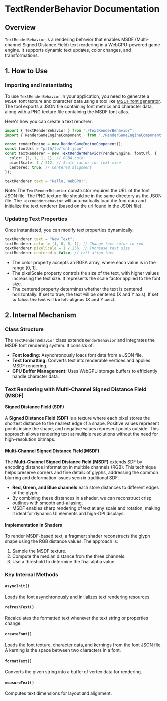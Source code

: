 # TextRenderBehavior Documentation

## Overview

`TextRenderBehavior` is a rendering behavior that enables MSDF (Multi-channel Signed Distance Field) text rendering in a WebGPU-powered game engine.
It supports dynamic text updates, color changes, and transformations.

## 1. How to Use

### Importing and Instantiating
To use `TextRenderBehavior` in your application, you need to generate a MSDF font texture and character data using a tool like [MSDF font generator](https://msdf-bmfont.donmccurdy.com/).
The tool exports a JSON file containing font metrics and character data, along with a PNG texture file containing the MSDF font atlas.

Here's how you can create a text renderer:
```typescript
import { TextRenderBehavior } from "./TextRenderBehavior";
import { RenderGameEngineComponent } from "./RenderGameEngineComponent";

const renderEngine = new RenderGameEngineComponent();
const fontUrl = "path/to/font.json";
const textRenderer = new TextRenderBehavior(renderEngine, fontUrl, {
  color: [1, 1, 1, 1], // RGBA color
  pixelScale: 1 / 512, // Scale factor for text size
  centered: true, // Centered alignment
});

textRenderer.text = "Hello, WebGPU!";
```

Note: The `TextRenderBehavior` constructor requires the URL of the font JSON file. The PNG texture file should be in the same directory as the JSON file.
The `TextRenderBehavior` will automatically load the font data and initialize the text renderer (based on the url found in the JSON file).

### Updating Text Properties
Once instantiated, you can modify text properties dynamically:

```typescript
textRenderer.text = "New Text";
textRenderer.color = [1, 0, 0, 1]; // Change text color to red
textRenderer.pixelScale = 1 / 256; // Increase text size
textRenderer.centered = false; // Left align text
```

- The color property accepts an RGBA array, where each value is in the range [0, 1].
- The pixelScale property controls the size of the text, with higher values increasing the text size. It represents the scale factor applied to the font size.
- The centered property determines whether the text is centered horizontally. If set to true, the text will be centered (X and Y axis). If set to false, the text will be left-aligned (X and Y axis).

## 2. Internal Mechanism

### Class Structure

The `TextRenderBehavior` class extends `RenderBehavior` and integrates the MSDF font rendering system. It consists of:
- **Font loading:** Asynchronously loads font data from a JSON file.
- **Text formatting:** Converts text into renderable vertices and applies MSDF rendering.
- **GPU Buffer Management:** Uses WebGPU storage buffers to efficiently handle character data.

### Text Rendering with Multi-Channel Signed Distance Field (MSDF)
#### Signed Distance Field (SDF)
A **Signed Distance Field (SDF)** is a texture where each pixel stores the shortest distance to the nearest edge of a shape. Positive values represent points inside the shape, and negative values represent points outside. This approach allows rendering text at multiple resolutions without the need for high-resolution bitmaps.

#### Multi-Channel Signed Distance Field (MSDF)
The **Multi-Channel Signed Distance Field (MSDF)** extends SDF by encoding distance information in multiple channels (RGB). This technique helps preserve corners and fine details of glyphs, addressing the common blurring and deformation issues seen in traditional SDF.

- **Red, Green, and Blue channels** each store distances to different edges of the glyph.
- By combining these distances in a shader, we can reconstruct crisp outlines with smooth anti-aliasing.
- MSDF enables sharp rendering of text at any scale and rotation, making it ideal for dynamic UI elements and high-DPI displays.

#### Implementation in Shaders
To render MSDF-based text, a fragment shader reconstructs the glyph shape using the RGB distance values. The approach is:
1. Sample the MSDF texture.
2. Compute the median distance from the three channels.
3. Use a threshold to determine the final alpha value.

### Key Internal Methods

#### `asyncInit()`
Loads the font asynchronously and initializes text rendering resources.

#### `refreshText()`
Recalculates the formatted text whenever the text string or properties change.

#### `createFont()`
Loads the font texture, character data, and kernings from the font JSON file.
A kerning is the space between two characters in a font.

#### `formatText()`
Converts the given string into a buffer of vertex data for rendering.

#### `measureText()`
Computes text dimensions for layout and alignment.